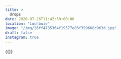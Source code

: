 ```yaml
---
title: >
  drops
date: 2020-07-26T11:42:50+00:00
location: "Lochbuie"
image: "/img/26ff4785364f19577e06f399608c963d.jpg"
draft: false
instagram: true
---
```


{{<photo src="/img/26ff4785364f19577e06f399608c963d.jpg">}}
